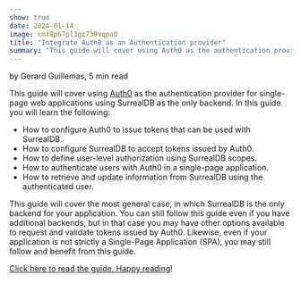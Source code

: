 ```yaml
---
show: true
date: 2024-01-14
image: cmf8p67pl3gc739vqpa0
title: "Integrate Auth0 as an Authentication provider"
summary: "This guide will cover using Auth0 as the authentication provider for single-page web applications using SurrealDB as the only backend."
---
```

by Gerard Guillemas, 5 min read

This guide will cover using [Auth0](https://auth0.com/) as the authentication provider for single-page web applications using SurrealDB as the only backend. In this guide you will learn the following:

- How to configure Auth0 to issue tokens that can be used with SurrealDB.
- How to configure SurrealDB to accept tokens issued by Auth0.
- How to define user-level authorization using SurrealDB scopes.
- How to authenticate users with Auth0 in a single-page application.
- How to retrieve and update information from SurrealDB using the authenticated user.

This guide will cover the most general case, in which SurrealDB is the only backend for your application. You can still follow this guide even if you have additional backends, but in that case you may have other options available to request and validate tokens issued by Auth0. Likewise, even if your application is not strictly a  Single-Page Application (SPA), you may still follow and benefit from this guide.

[Click here to read the guide. Happy reading](https://surrealdb.com/docs/surrealdb/how-to/integrate-auth0-as-authentication-provider/)!
